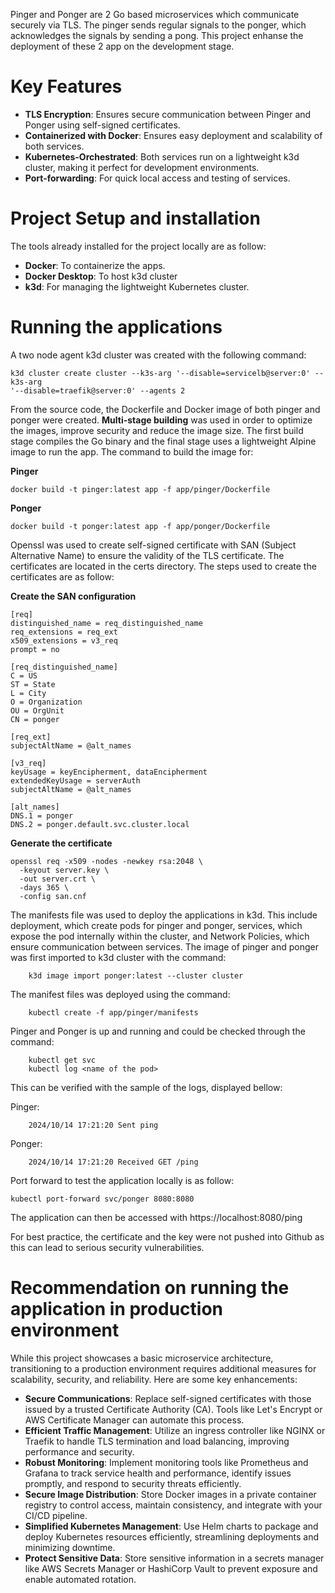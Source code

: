 
Pinger and Ponger are 2 Go based microservices which communicate securely via TLS. The pinger sends
regular signals to the ponger, which acknowledges the signals by sending a pong. This project
enhanse the deployment of these 2 app on the development stage.


# Key Features
- **TLS Encryption**: Ensures secure communication between Pinger and Ponger using self-signed
certificates.
- **Containerized with Docker**: Ensures easy deployment and scalability of both services.
- **Kubernetes-Orchestrated**: Both services run on a lightweight k3d cluster, making it perfect for
development environments.
- **Port-forwarding**: For quick local access and testing of services.


# Project Setup and installation
The tools already installed for the project locally are as follow:
- **Docker**: To containerize the apps.
- **Docker Desktop**: To host k3d cluster
- **k3d**: For managing the lightweight Kubernetes cluster.


# Running the applications

A two node agent k3d cluster was created with the following command:

``` 
k3d cluster create cluster --k3s-arg '--disable=servicelb@server:0' --k3s-arg
'--disable=traefik@server:0' --agents 2 
```

From the source code, the Dockerfile and Docker image of both pinger and ponger were created.
**Multi-stage building** was used in order to optimize the images, improve security and reduce the
image size. The first build stage compiles the Go binary and the final stage uses a lightweight
Alpine image to run the app. The command to build the image for:

**Pinger**

``` 
docker build -t pinger:latest app -f app/pinger/Dockerfile 
```

**Ponger**

``` 
docker build -t ponger:latest app -f app/ponger/Dockerfile 
```

Openssl was used to create self-signed certificate with SAN (Subject Alternative Name) to ensure the
validity of the TLS certificate. The certificates are located in the certs directory. The steps used
to create the certificates are as follow:

**Create the SAN configuration**

``` 
[req]
distinguished_name = req_distinguished_name
req_extensions = req_ext
x509_extensions = v3_req
prompt = no

[req_distinguished_name]
C = US
ST = State
L = City
O = Organization
OU = OrgUnit
CN = ponger

[req_ext]
subjectAltName = @alt_names

[v3_req]
keyUsage = keyEncipherment, dataEncipherment
extendedKeyUsage = serverAuth
subjectAltName = @alt_names

[alt_names]
DNS.1 = ponger
DNS.2 = ponger.default.svc.cluster.local 
```

**Generate the certificate**

``` 
openssl req -x509 -nodes -newkey rsa:2048 \
  -keyout server.key \
  -out server.crt \
  -days 365 \
  -config san.cnf 
```


The manifests file was used to deploy the applications in k3d. This include deployment, which create
pods for pinger and ponger, services, which expose the pod internally within the cluster, and
Network Policies, which ensure communication between services.
The image of pinger and ponger was first imported to k3d cluster with the command:

``` k3d image import pinger:latest --cluster cluster
    k3d image import ponger:latest --cluster cluster 
```

The manifest files was deployed using the command:

``` kubectl create -f app/ponger/manifests 
    kubectl create -f app/pinger/manifests 
```


Pinger and Ponger is up and running and could be checked through the command:
``` kubectl get pod 
    kubectl get svc 
    kubectl log <name of the pod> 
```

This can be verified with the sample of the logs, displayed bellow:

Pinger:
``` 2024/10/14 17:21:19 Got pong
    2024/10/14 17:21:20 Sent ping
```

Ponger:
``` 2024/10/14 17:21:19 Received GET /ping
    2024/10/14 17:21:20 Received GET /ping
```

Port forward to test the application locally is as follow:
``` 
kubectl port-forward svc/ponger 8080:8080 
```

The application can then be accessed with
https://localhost:8080/ping


For best practice, the certificate and the key were not pushed into Github as this can lead to
serious security vulnerabilities.


# Recommendation on running the application in production environment
While this project showcases a basic microservice architecture, transitioning to a production
environment requires additional measures for scalability, security, and reliability. Here are some
key enhancements:
- **Secure Communications**: Replace self-signed certificates with those issued by a trusted
Certificate Authority (CA). Tools like Let's Encrypt or AWS Certificate Manager can automate this
process.
- **Efficient Traffic Management**: Utilize an ingress controller like NGINX or Traefik to handle TLS
termination and load balancing, improving performance and security.
- **Robust Monitoring**: Implement monitoring tools like Prometheus and Grafana to track service
health and performance, identify issues promptly, and respond to security threats efficiently.
- **Secure Image Distribution**: Store Docker images in a private container registry to control
access, maintain consistency, and integrate with your CI/CD pipeline.
- **Simplified Kubernetes Management**: Use Helm charts to package and deploy Kubernetes resources
efficiently, streamlining deployments and minimizing downtime.
- **Protect Sensitive Data**: Store sensitive information in a secrets manager like AWS Secrets
Manager or HashiCorp Vault to prevent exposure and enable automated rotation.